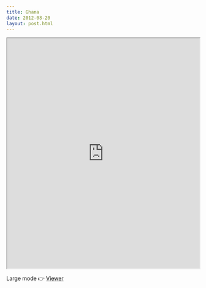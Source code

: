 ```yaml
---
title: Ghana
date: 2012-08-20
layout: post.html
---
```


<div class="mapParent">
    <iframe id="ghana"
        width="100%"
        height="600px"
        src="http://devseed.com/project-connect-visualizations/countries/ghana_map/">
    </iframe>
</div>

Large mode 👉 [Viewer](../../countries/ghana_map/)